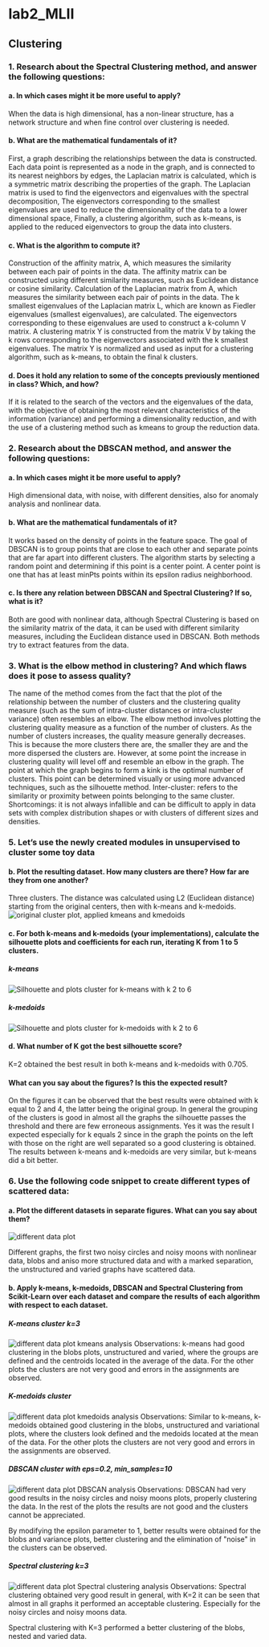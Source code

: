 # lab2_MLII
## Clustering
### 1. Research about the Spectral Clustering method, and answer the following questions:
#### a. In which cases might it be more useful to apply?
When the data is high dimensional, has a non-linear structure, has a network structure and when fine control over clustering is needed.
#### b. What are the mathematical fundamentals of it?
First, a graph describing the relationships between the data is constructed. Each data point is represented as a node in the graph, and is connected to its nearest neighbors by edges, the Laplacian matrix is calculated, which is a symmetric matrix describing the properties of the graph. The Laplacian matrix is used to find the eigenvectors and eigenvalues with the spectral decomposition, The eigenvectors corresponding to the smallest eigenvalues are used to reduce the dimensionality of the data to a lower dimensional space, Finally, a clustering algorithm, such as k-means, is applied to the reduced eigenvectors to group the data into clusters.
#### c. What is the algorithm to compute it?
Construction of the affinity matrix, A, which measures the similarity between each pair of points in the data. The affinity matrix can be constructed using different similarity measures, such as Euclidean distance or cosine similarity. 
Calculation of the Laplacian matrix from A, which measures the similarity between each pair of points in the data. 
The k smallest eigenvalues of the Laplacian matrix L, which are known as Fiedler eigenvalues (smallest eigenvalues), are calculated. The eigenvectors corresponding to these eigenvalues are used to construct a k-column V matrix. 
A clustering matrix Y is constructed from the matrix V by taking the k rows corresponding to the eigenvectors associated with the k smallest eigenvalues. The matrix Y is normalized and used as input for a clustering algorithm, such as k-means, to obtain the final k clusters.
#### d. Does it hold any relation to some of the concepts previously mentioned in class? Which, and how?
If it is related to the search of the vectors and the eigenvalues of the data, with the objective of obtaining the most relevant characteristics of the information (variance) and performing a dimensionality reduction, and with the use of a clustering method such as kmeans to group the reduction data.
### 2. Research about the DBSCAN method, and answer the following questions:
#### a.	In which cases might it be more useful to apply?
High dimensional data, with noise, with different densities, also for anomaly analysis and nonlinear data.
#### b.	What are the mathematical fundamentals of it?
It works based on the density of points in the feature space. The goal of DBSCAN is to group points that are close to each other and separate points that are far apart into different clusters. The algorithm starts by selecting a random point and determining if this point is a center point. A center point is one that has at least minPts points within its epsilon radius neighborhood.
#### c.	Is there any relation between DBSCAN and Spectral Clustering? If so, what is it?
Both are good with nonlinear data, although Spectral Clustering is based on the similarity matrix of the data, it can be used with different similarity measures, including the Euclidean distance used in DBSCAN. Both methods try to extract features from the data.
### 3. What is the elbow method in clustering? And which flaws does it pose to assess quality?
The name of the method comes from the fact that the plot of the relationship between the number of clusters and the clustering quality measure (such as the sum of intra-cluster distances or intra-cluster variance) often resembles an elbow.
The elbow method involves plotting the clustering quality measure as a function of the number of clusters. As the number of clusters increases, the quality measure generally decreases. This is because the more clusters there are, the smaller they are and the more dispersed the clusters are. However, at some point the increase in clustering quality will level off and resemble an elbow in the graph.
The point at which the graph begins to form a kink is the optimal number of clusters. This point can be determined visually or using more advanced techniques, such as the silhouette method.
Inter-cluster: refers to the similarity or proximity between points belonging to the same cluster.
Shortcomings: it is not always infallible and can be difficult to apply in data sets with complex distribution shapes or with clusters of different sizes and densities.
### 5. Let’s use the newly created modules in unsupervised to cluster some toy data
#### b. Plot the resulting dataset. How many clusters are there? How far are they from one another?
Three clusters. The distance was calculated using L2 (Euclidean distance) starting from the original centers, then with k-means and k-medoids.
![original cluster plot, applied kmeans and kmedoids](plots\plot_globs.jpeg)
#### c. For both k-means and k-medoids (your implementations), calculate the silhouette plots and coefficients for each run, iterating K from 1 to 5 clusters. 

##### k-means 
![Silhouette and plots cluster for k-means with k 2 to 6](plots\kmeans_clusters.jpeg)

##### k-medoids 
![Silhouette and plots cluster for k-medoids with k 2 to 6](plots\kmedoids_clusters.jpeg)

#### d.	What number of K got the best silhouette score? 
K=2 obtained the best result in both k-means and k-medoids with 0.705.

#### What can you say about the figures? Is this the expected result?
On the figures it can be observed that the best results were obtained with k equal to 2 and 4, the latter being the original group. In general the grouping of the clusters is good in almost all the graphs the silhouette passes the threshold and there are few erroneous assignments. Yes it was the result I expected especially for k equals 2 since in the graph the points on the left with those on the right are well separated so a good clustering is obtained. The results between k-means and k-medoids are very similar, but k-means did a bit better.

### 6. Use the following code snippet to create different types of scattered data:
#### a. Plot the different datasets in separate figures. What can you say about them?
![different data plot](plots\plot_dif_data.jpeg)

Different graphs, the first two noisy circles and noisy moons with nonlinear data, blobs and aniso more structured data and with a marked separation, the unstructured and varied graphs have scattered data.

#### b. Apply k-means, k-medoids, DBSCAN and Spectral Clustering from Scikit-Learn over each dataset and compare the results of each algorithm with respect to each dataset.

##### K-means cluster k=3
![different data plot kmeans analysis](plots\plot_dif_data_kmeans_ls.jpeg)
Observations: k-means had good clustering in the blobs plots, unstructured and varied, where the groups are defined and the centroids located in the average of the data. For the other plots the clusters are not very good and errors in the assignments are observed.

##### K-medoids cluster 
![different data plot kmedoids analysis](plots\plot_dif_data_kmedoid_ls.jpeg)
Observations: Similar to k-means, k-medoids obtained good clustering in the blobs, unstructured and variational plots, where the clusters look defined and the medoids located at the mean of the data. For the other plots the clusters are not very good and errors in the assignments are observed.

##### DBSCAN cluster with eps=0.2, min_samples=10
![different data plot DBSCAN analysis](plots\plot_dif_data_DBSCAN_ls.jpeg)
Observations: DBSCAN had very good results in the noisy circles and noisy moons plots, properly clustering the data. In the rest of the plots the results are not good and the clusters cannot be appreciated.

By modifying the epsilon parameter to 1, better results were obtained for the blobs and variance plots, better clustering and the elimination of "noise" in the clusters can be observed.

##### Spectral clustering k=3
![different data plot Spectral clustering analysis](plots\plot_dif_data_SpectralClustering_ls.jpeg)
Observations: Spectral clustering obtained very good result in general, with K=2 it can be seen that almost in all graphs it performed an acceptable clustering. Especially for the noisy circles and noisy moons data.

Spectral clustering with K=3 performed a better clustering of the blobs, nested and varied data.